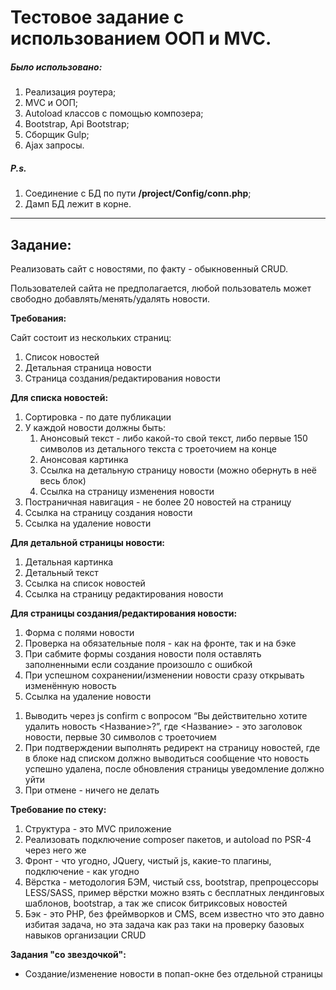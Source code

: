 <h1>Тестовое задание с использованием ООП и MVC.</h1>
<h5>Было использовано:</h5>
<ol>
    <li>Реализация роутера;</li>
    <li>MVC и ООП;</li>
    <li>Autoload классов с помощью композера;</li>
    <li>Bootstrap, Api Bootstrap;</li>
    <li>Сборщик Gulp;</li>
    <li>Ajax запросы.</li>
</ol>
<h5>P.s.</h5>
<ol>
    <li>Соединение с БД по пути <b>/project/Config/conn.php</b>;</li>
    <li>Дамп БД лежит в корне.</li>
</ol>
<hr>
<h2>Задание:</h2>
<p>Реализовать сайт с новостями, по факту - обыкновенный CRUD.</p>
<p>Пользователей сайта не предполагается, любой пользователь может свободно добавлять/менять/удалять новости.</p>
<p><strong><strong><strong><strong><strong>Требования:</strong></strong></strong></strong></strong></p>
<p>Сайт состоит из нескольких страниц:</p>
<ol>
	<li>Список новостей</li>
	<li>Детальная страница новости</li>
	<li>Страница создания/редактирования новости</li>
</ol>
<p><strong>Для списка новостей:</strong></p>
<ol>
	<li>Сортировка - по дате публикации</li>
	<li>У каждой новости должны быть:
		<ol>
			<li>Анонсовый текст - либо какой-то свой текст, либо первые 150 символов из детального текста с троеточием на конце</li>
			<li>Анонсовая картинка</li>
			<li>Ссылка на детальную страницу новости (можно обернуть в неё весь блок)</li>
			<li>Ссылка на страницу изменения новости</li>
		</ol>
	</li>
	<li>Постраничная навигация - не более 20 новостей на страницу</li>
	<li>Ссылка на страницу создания новости</li>
	<li>Ссылка на удаление новости</li>
</ol>
<p><strong>Для детальной страницы новости:</strong></p>
<ol>
	<li>Детальная картинка</li>
	<li>Детальный текст</li>
	<li>Ссылка на список новостей</li>
	<li>Ссылка на страницу редактирования новости</li>
</ol>
<p><strong>Для страницы создания/редактирования новости:</strong></p>
<ol>
	<li>Форма с полями новости</li>
	<li>Проверка на обязательные поля - как на фронте, так и на бэке</li>
	<li>При сабмите формы создания новости поля оставлять заполненными если создание произошло с ошибкой</li>
	<li>При успешном сохранении/изменении новости сразу открывать изменённую новость</li>
	<li>Ссылка на удаление новости</li>
</ol>
<ol>
	<li>Выводить через js confirm с вопросом &ldquo;Вы действительно хотите удалить новость &lt;Название&gt;?&rdquo;, где &lt;Название&gt; - это заголовок новости, первые 30 символов c троеточием</li>
	<li>При подтверждении выполнять редирект на страницу новостей, где в блоке над списком должно выводиться сообщение что новость успешно удалена, после обновления страницы уведомление должно уйти</li>
	<li>При отмене - ничего не делать</li>
</ol>
<p><strong>Требование по стеку:</strong></p>
<ol>
	<li>Структура - это MVC приложение</li>
	<li>Реализовать подключение composer пакетов, и autoload по PSR-4 через него же</li>
	<li>Фронт - что угодно, JQuery, чистый js, какие-то плагины, подключение - как угодно</li>
	<li>Вёрстка - методология БЭМ, чистый css, bootstrap, препроцессоры LESS/SASS, пример вёрстки можно взять с бесплатных лендинговых шаблонов, bootstrap, а так же список битриксовых новостей</li>
	<li>Бэк - это PHP, без фреймворков и CMS, всем известно что это давно избитая задача, но эта задача как раз таки на проверку базовых навыков организации CRUD</li>
</ol>
<p><strong>Задания "со звездочкой":</strong></p>
<ul>
	<li>Создание/изменение новости в попап-окне без отдельной страницы</li>
</ul>
